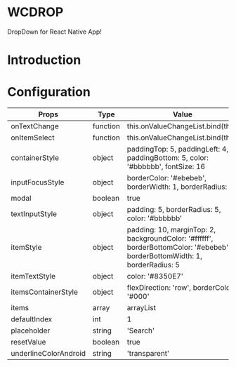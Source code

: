 
# WCDROP
DropDown for React Native App!

# Introduction


# Configuration

| Props| Type | Value | description 
|---------------------|--------------|-------------------------------------------------------------|--------------------:
| onTextChange | function | this.onValueChangeList.bind(this) | Style of the
| onItemSelect | function | this.onValueChangeList.bind(this) | Style of the
| containerStyle | object | paddingTop: 5, paddingLeft: 4, paddingBottom: 5, color: '#bbbbbb', fontSize: 16 | Style of the
| inputFocusStyle | object | borderColor: '#ebebeb', borderWidth: 1, borderRadius: 5 | Style of the
| modal | boolean   | true | Style of the
| textInputStyle | object | padding: 5, borderRadius: 5, color: '#bbbbbb' | Style of the
| itemStyle | object | padding: 10, marginTop: 2, backgroundColor: '#ffffff', borderBottomColor: '#ebebeb', borderBottomWidth: 1, borderRadius: 5 | Style of the
| itemTextStyle | object | color: '#8350E7' | Style of the
| itemsContainerStyle | object | flexDirection: 'row', borderColor: '#000' | Style of the
| items | array | arrayList | Style of the
| defaultIndex | int | 1 | Style of the
| placeholder | string | 'Search' | Style of the
| resetValue | boolean | true | Style of the
| underlineColorAndroid | string | 'transparent' | Style of the
